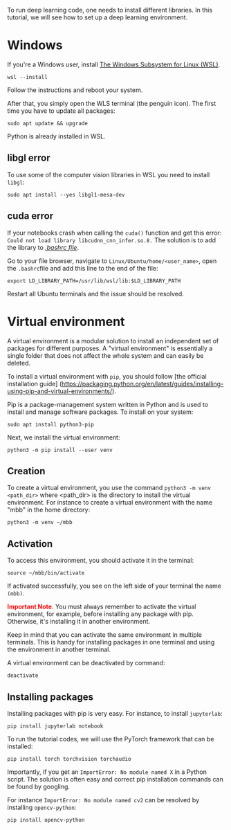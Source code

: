 To run deep learning code, one needs to install different libraries. In this tutorial, we will 
see how to set up a deep learning environment.

# Windows

If you're a Windows user, install [The Windows Subsystem for Linux (WSL)](https://learn.microsoft.com/en-us/windows/wsl/install).

    wsl --install

Follow the instructions and reboot your system.

After that, you simply open the WLS terminal (the penguin icon).
The first time you have to update all packages:
    
    sudo apt update && upgrade

Python is already installed in WSL.

## libgl error

To use some of the computer vision libraries in WSL you need to install `libgl`:

    sudo apt install --yes libgl1-mesa-dev

## cuda error

If your notebooks crash when calling the `cuda()` function and get this error: 
`Could not load library libcudnn_cnn_infer.so.8.` The solution is to add the library to 
[*.bashrc file*](https://discuss.pytorch.org/t/libcudnn-cnn-infer-so-8-library-can-not-found/164661).

Go to your file browser, navigate to `Linux/Ubuntu/home/<user_name>`, open the `.bashrc`file and add
this line to the end of the file:

    export LD_LIBRARY_PATH=/usr/lib/wsl/lib:$LD_LIBRARY_PATH

Restart all Ubuntu terminals and the issue should be resolved.


# Virtual environment

A virtual environment is a modular solution to install an independent set of packages for 
different purposes. A "virtual environment" is essentially a single folder that does not affect 
the whole system and can easily be deleted.


To install a virtual environment with `pip`, you should follow [the official installation guide]
(https://packaging.python.org/en/latest/guides/installing-using-pip-and-virtual-environments/).

Pip is a package-management system written in Python and is used to install and manage software 
packages. To install on your system:

    sudo apt install python3-pip

Next, we install the virtual environment:

    python3 -m pip install --user venv

## Creation

To create a virtual environment, you use the command `python3 -m venv <path_dir>` where <path_dir>
is the directory to install the virtual environment. For instance to create a virtual environment
with the name "mbb" in the home directory:

    python3 -m venv ~/mbb

## Activation

To access this environment, you should activate it in the terminal:

    source ~/mbb/bin/activate

If activated successfully, you see on the left side of your terminal the name `(mbb)`.

<span style="color:red">**Important Note**</span>. You must always remember to activate the virtual 
environment, for example, before installing any package with pip. Otherwise, it's installing it in 
another environment.

Keep in mind that you can activate the same environment in multiple terminals. This is handy
for installing packages in one terminal and using the environment in another terminal.

A virtual environment can be deactivated by command:

    deactivate

## Installing packages

Installing packages with pip is very easy. For instance, to install `jupyterlab`:

    pip install jupyterlab notebook

To run the tutorial codes, we will use the PyTorch framework that can be installed:

    pip install torch torchvision torchaudio

Importantly, if you get an `ImportError: No module named X` in a Python script. The solution is
often easy and correct pip installation commands can be found by googling.

For instance `ImportError: No module named cv2` can be resolved by installing `opencv-python`:

    pip install opencv-python 
